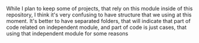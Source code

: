 While I plan to keep some of projects, that rely on this module inside of this repository, I think it's very confusing to have structure that we using at this moment.
It's better to have separated folders, that will indicate that part of code related on independent module, and part of code is just cases, that using that independent module for some reasons

